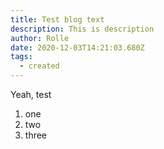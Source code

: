 ```yaml
---
title: Test blog text
description: This is description
author: Rolle
date: 2020-12-03T14:21:03.680Z
tags:
  - created
---
```

Yeah, test

1. one
2. two
3. three